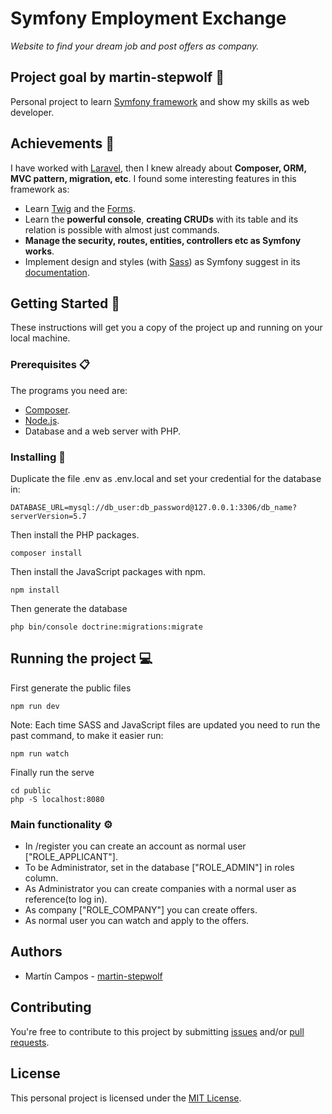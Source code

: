 # Symfony Employment Exchange

_Website to find your dream job and post offers as company._

## Project goal by martin-stepwolf :goal_net:

Personal project to learn [Symfony framework](https://symfony.com/) and show my skills as web developer. 

## Achievements :star2:

I have worked with [Laravel](https://laravel.com/), then I knew already about **Composer, ORM, MVC pattern, migration, etc**.
I found some interesting features in this framework as:

- Learn [Twig](https://twig.symfony.com/) and the [Forms](https://symfony.com/doc/current/forms.html).
- Learn the **powerful console**, **creating CRUDs** with its table and its relation is possible with almost just commands.
- **Manage the security, routes, entities, controllers etc as Symfony works**.
- Implement design and styles (with [Sass](https://sass-lang.com/)) as Symfony suggest in its [documentation](https://symfony.com/doc/current/frontend.html).

## Getting Started 🚀

These instructions will get you a copy of the project up and running on your local machine.

### Prerequisites 📋

The programs you need are:

-   [Composer](https://getcomposer.org/download/).
-   [Node.js](https://nodejs.org/en/download/).
-   Database and a web server with PHP.

### Installing 🔧

Duplicate the file .env as .env.local and set your credential for the database in:

```
DATABASE_URL=mysql://db_user:db_password@127.0.0.1:3306/db_name?serverVersion=5.7
```

Then install the PHP packages.

```
composer install
```

Then install the JavaScript packages with npm.

```
npm install
```

Then generate the database

```
php bin/console doctrine:migrations:migrate
```

## Running the project :computer:

First generate the public files

```
npm run dev
```

Note: Each time SASS and JavaScript files are updated you need to run the past command, to make it easier run:

```
npm run watch
```

Finally run the serve

```
cd public
php -S localhost:8080
```

### Main functionality ⚙️

- In /register you can create an account as normal user ["ROLE_APPLICANT"].
- To be Administrator, set in the database ["ROLE_ADMIN"] in roles column.
- As Administrator you can create companies with a normal user as reference(to log in).
- As company ["ROLE_COMPANY"] you can create offers.
- As normal user you can watch and apply to the offers.

## Authors

- Martín Campos - [martin-stepwolf](https://github.com/martin-stepwolf)

## Contributing

You're free to contribute to this project by submitting [issues](https://github.com/martin-stepwolf/symfony-employment-exchange/issues) and/or [pull requests](https://github.com/martin-stepwolf/symfony-employment-exchange/pulls).

## License

This personal project is licensed under the [MIT License](https://choosealicense.com/licenses/mit/).
